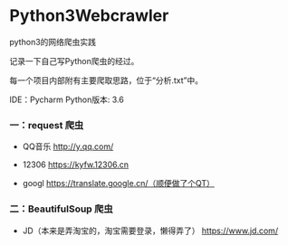 # Python3Webcrawler
python3的网络爬虫实践
 
记录一下自己写Python爬虫的经过。

每一个项目内部附有主要爬取思路，位于“分析.txt”中。

IDE：Pycharm    Python版本: 3.6   

### 一：request 爬虫

* QQ音乐 http://y.qq.com/

* 12306 https://kyfw.12306.cn

* googl https://translate.google.cn/（顺便做了个QT）

### 二：BeautifulSoup 爬虫

* JD（本来是弄淘宝的，淘宝需要登录，懒得弄了） https://www.jd.com/
